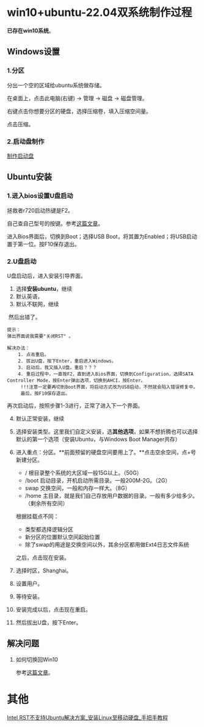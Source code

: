 #  win10+ubuntu-22.04双系统制作过程

**已存在win10系统**。

## Windows设置

### 1.分区

分出一个空的区域给ubuntu系统做存储。

在桌面上，点击此电脑(右键) -> 管理 -> 磁盘 -> 磁盘管理。

右键点击你想要分区的硬盘，选择压缩卷，填入压缩空间量。

点击压缩。

### 2.启动盘制作

[制作启动盘](https://github.com/sfdsv/notebook/blob/main/Ubuntu/%E5%88%B6%E4%BD%9CU%E7%9B%98%E5%90%AF%E5%8A%A8%E7%9B%98.md)

## Ubuntu安装

### 1.进入bios设置U盘启动

拯救者r720启动热键是F2。

自己查自己型号的按键。参考[这篇文章](https://www.jb51.net/os/82023.html?login=from_csdn)。

进入Bios界面后，切换到Boot；选择USB Boot，将其置为Enabled；将USB启动置于第一位。按F10保存退出。

### 2.U盘启动

U盘启动后，进入安装引导界面。

1. 选择**安装ubuntu**，继续
2. 默认英语，
3. 默认不联网，继续

​	然后出错了。

```
提示：
弹出界面说我需要"关闭RST" 。

解决办法：
    1. 点击重启。
    2. 拔出U盘，按下Enter，重启进入Windows。
    3. 启动后，我又插入U盘，重启？？？
    4. 重启过程中，一直按F2，直到进入Bios界面，切换到Configuration，选择SATA Controller Mode，按Enter弹出选项，切换到AHCI，按Enter。
     !!!注意一定要再切到Boot界面，将启动方式改为USB启动，不然就会陷入错误修复中。
  	 最后，按F10保存退出。
```

再次启动后，按照步骤1-3进行，正常了进入下一个界面。

4. 默认正常安装，继续

5. 选择安装类型。这里我们自定义安装，选**其他选项**，如果不想折腾也可以选择默认的第一个选项（安装Ubuntu，与Windows Boot Manager共存）

6. 进入重点：分区。**前面预留的硬盘空间要用上了。**点击空余空间，点+号新建分区。

   * / 根目录整个系统的大区域一般15G以上。（50G）
   * /boot 启动目录，开机启动所需目录。一般200M-2G。（2G）
   * swap 交换空间，一般和内存一样大。（8G）
   * /home 主目录，就是我们自己存放用户数据的目录。一般有多少给多少。（剩余所有空间）

   根据挂载点不同：

    * 类型都选择逻辑分区
    * 新分区的位置默认空间起始位置
    * 除了swap的用途是交换空间以外，其余分区都用做Ext4日志文件系统

   之后，点击现在安装。

7. 选择时区，Shanghai。

8. 设置用户。

9. 等待安装。

10. 安装完成以后，点击现在重启。

11. 然后拔出U盘，按下Enter。



## 解决问题

1. 如何切换回Win10

   参考[这篇文章](https://blog.csdn.net/u012011079/article/details/119885503)。

# 其他

[Intel RST不支持Ubuntu解决方案_安装Linux至移动硬盘_手把手教程](https://blog.csdn.net/JCMLSY/article/details/122315806)


